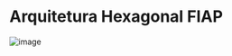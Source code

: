 # Arquitetura Hexagonal FIAP

![image](https://github.com/user-attachments/assets/64469e95-4b84-4f64-8825-7c8b3e6acab8)
